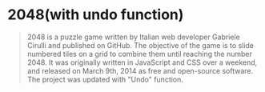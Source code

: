 # 2048(with undo function)

> 2048 is a puzzle game written by Italian web developer Gabriele Cirulli and published on GitHub. The objective of the game is to slide numbered tiles on a grid to combine them until reaching the number 2048. It was originally written in JavaScript and CSS over a weekend, and released on March 9th, 2014 as free and open-source software.
> The project was updated with "Undo" function.
